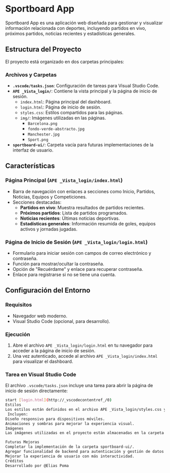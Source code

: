 # Sportboard App

Sportboard App es una aplicación web diseñada para gestionar y visualizar información relacionada con deportes, incluyendo partidos en vivo, próximos partidos, noticias recientes y estadísticas generales.

## Estructura del Proyecto

El proyecto está organizado en dos carpetas principales:

### Archivos y Carpetas

- **`.vscode/tasks.json`**: Configuración de tareas para Visual Studio Code.
- **`APE _Vista_login/`**: Contiene la vista principal y la página de inicio de sesión.
  - `index.html`: Página principal del dashboard.
  - `login.html`: Página de inicio de sesión.
  - `styles.css`: Estilos compartidos para las páginas.
  - `img/`: Imágenes utilizadas en las páginas.
    - `Barcelona.png`
    - `fondo-verde-abstracto.jpg`
    - `Manchester.jpg`
    - `Sport.png`
- **`sportboard-ui/`**: Carpeta vacía para futuras implementaciones de la interfaz de usuario.

## Características

### Página Principal (`APE _Vista_login/index.html`)
- Barra de navegación con enlaces a secciones como Inicio, Partidos, Noticias, Equipos y Competiciones.
- Secciones destacadas:
  - **Partidos en vivo**: Muestra resultados de partidos recientes.
  - **Próximos partidos**: Lista de partidos programados.
  - **Noticias recientes**: Últimas noticias deportivas.
  - **Estadísticas generales**: Información resumida de goles, equipos activos y jornadas jugadas.

### Página de Inicio de Sesión (`APE _Vista_login/login.html`)
- Formulario para iniciar sesión con campos de correo electrónico y contraseña.
- Función para mostrar/ocultar la contraseña.
- Opción de "Recuérdame" y enlace para recuperar contraseña.
- Enlace para registrarse si no se tiene una cuenta.

## Configuración del Entorno

### Requisitos
- Navegador web moderno.
- Visual Studio Code (opcional, para desarrollo).

### Ejecución
1. Abre el archivo `APE _Vista_login/login.html` en tu navegador para acceder a la página de inicio de sesión.
2. Una vez autenticado, accede al archivo `APE _Vista_login/index.html` para visualizar el dashboard.

### Tarea en Visual Studio Code
El archivo `.vscode/tasks.json` incluye una tarea para abrir la página de inicio de sesión directamente:
```bash
start [login.html](http://_vscodecontentref_/0)
Estilos
Los estilos están definidos en el archivo APE _Vista_login/styles.css y son compartidos entre las páginas.
 Incluyen:
Diseño responsivo para dispositivos móviles.
Animaciones y sombras para mejorar la experiencia visual.
Imágenes
Las imágenes utilizadas en el proyecto están almacenadas en la carpeta APE _Vista_login/img/.

Futuras Mejoras
Completar la implementación de la carpeta sportboard-ui/.
Agregar funcionalidad de backend para autenticación y gestión de datos.
Mejorar la experiencia de usuario con más interactividad.
Créditos
Desarrollado por @Elias Poma
